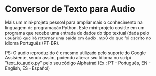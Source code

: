 # Conversor de Texto para Audio

Mais um mini-projeto pessoal para ampliar mais o conhecimento na linguagem de programação Python. Este mini-projeto cosiste em um programa que recebe uma entrada de dados do tipo textual (dada pelo usuário) que irá retornar uma saída em áudio .mp3 do que foi escrito no idioma Português (PT-BR).

PS: O áudio reproduzido é o mesmo utilizado pelo suporte do Google Assistente, sendo assim, podendo alterar seu idioma no script "text_to_audio.py" pelo seu código Alphatrad (Ex.: PT - Português, EN - English, ES - Español)
